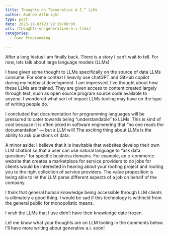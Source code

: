```yaml
---
title: Thoughts on “Generative A.I.” LLMs
author: Andrew Allbright
type: post
date: 2023-11-03T23:29:19+00:00
url: /thoughts-on-generative-a-i-llms/
categories:
  - Game Programming

---
```

After a long hiatus I am finally back. There is a story I can&#8217;t wait to tell. For now, lets talk about large language models (LLMs)

I have given some thought to LLMs specifically on the source of data LLMs consume. For some context I heavily use chatGPT and GitHub copilot during my hobbyist development. I am impressed. I&#8217;ve thought about how these LLMs are trained. They are given access to content created largely through text, such as open source program source code available to anyone. I wondered what sort of impact LLMs tooling may have on the type of writing people do.

I concluded that documentation for programming languages will be pressured to cater towards being &#8220;understandable&#8221; to LLMs. This is kind of cool because it is often joked in software engineering that &#8220;no one reads the documentation&#8221; &#8212; but a LLM will! The exciting thing about LLMs is the ability to ask questions of data.

A minor aside: I believe that it is inevitable that websites develop their own LLM chatbot so that a user can use natural language to &#8220;ask data questions&#8221; for specific business domains. For example, an e-commerce website that creates a marketplace for service providers to do jobs for clients would be interested in hearing about your roofing project and routing you to the right collection of service providers. The value proposition is being able to let the LLM parse different aspects of a job on behalf of the company.

I think that general human knowledge being accessible through LLM clients is ultimately a good thing. I would be sad if this technology is withheld from the general public for monopolistic means.

I wish the LLMs that I use didn&#8217;t have their knowledge date frozen.

Let me know what your thoughts are on LLM tooling in the comments below. I&#8217;ll have more writing about generative a.i. soon!